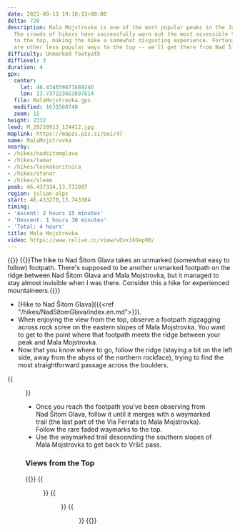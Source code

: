 ```yaml
---
date: 2021-09-13 19:10:13+00:00
delta: 720
description: Mala Mojstrovka is one of the most popular peaks in the Julian Alps.
  The crowds of hikers have successfully worn out the most accessible trail leading
  to the top, making the hike a somewhat disgusting experience. Fortunately, there
  are other less popular ways to the top -- we'll get there from Nad Šitom Glava.
difficulty: Unmarked footpath
difflevel: 3
duration: 4
gpx:
  center:
    lat: 46.434659671689246
    lon: 13.737223653897814
  file: MalaMojstrovka.gpx
  modified: 1631560748
  zoom: 15
height: 2332
lead: M_20210913_124412.jpg
maplink: https://mapzs.pzs.si/poi/47
name: MalaMojstrovka
nearby:
- /hikes/nadsitomglava
- /hikes/tamar
- /hikes/loskakoritnica
- /hikes/stenar
- /hikes/sleme
peak: 46.437334,13.731097
region: julian-alps
start: 46.433270,13.743304
timing:
- 'Ascent: 2 hours 15 minutes'
- 'Descent: 1 hours 30 minutes'
- 'Total: 4 hours'
title: Mala Mojstrovka
video: https://www.relive.cc/view/vQvx1kGep9O/
---
```

{{<hike-details description="yes">}}
{{<note warn>}}The hike to Nad Šitom Glava takes an unmarked (somewhat easy to follow) footpath. There's supposed to be another unmarked footpath on the ridge between Nad Šitom Glava and Mala Mojstrovka, but it managed to stay almost invisible when I was there. Consider this a hike for experienced mountaineers.{{</note>}}

* [Hike to Nad Šitom Glava]({{<ref "/hikes/NadSitomGlava/index.en.md">}}).
* When enjoying the view from the top, observe a footpath zigzagging across rock scree on the eastern slopes of Mala Mojstrovka. You want to get to the point where that footpath meets the ridge between your peak and Mala Mojstrovka.
* Now that you know where to go, follow the ridge (staying a bit on the left side, away from the abyss of the northern rockface), trying to find the most straightforward passage across the boulders.

{{<figure src="M_20210913_114717.jpg" caption="The ridge between Nad Šitom Glava and Mala Mojstrovka">}}

* Once you reach the footpath you've been observing from Nad Šitom Glava, follow it until it merges with a waymarked trail (the last part of the Via Ferrata to Mala Mojstrovka). Follow the rare faded waymarks to the top.
* Use the waymarked trail descending the southern slopes of Mala Mojstrovka to get back to Vršič pass.

### Views from the Top

{{<gallery>}}
{{<figure src="M_20210913_120746.jpg">}}
{{<figure src="M_20210913_120755.jpg">}}
{{<figure src="M_20210913_121106.jpg">}}
{{</gallery>}}

